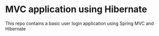 # MVC application using Hibernate

This repo contains a basic user login application using Spring MVC and Hibernate
